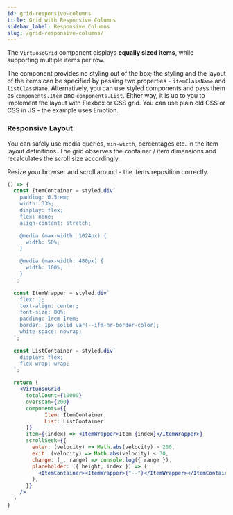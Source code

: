 ```yaml
---
id: grid-responsive-columns
title: Grid with Responsive Columns
sidebar_label: Responsive Columns
slug: /grid-responsive-columns/
---
```


The `VirtuosoGrid` component displays **equally sized items**, while supporting multiple items per row.

The component provides no styling out of the box; the styling and the layout of the items can be specified by passing two properties - `itemClassName` and `listClassName`. 
Alternatively, you can use styled components and pass them as `components.Item` and `components.List`. 
Either way, it is up to you to implement the layout with Flexbox or CSS grid. You can use plain old CSS or CSS in JS - the example uses Emotion.

### Responsive Layout

You can safely use media queries, `min-width`, percentages etc. in the item layout definitions. 
The grid observes the container / item dimensions and recalculates the scroll size accordingly.

Resize your browser and scroll around - the items reposition correctly.

```jsx live
() => {
  const ItemContainer = styled.div`
    padding: 0.5rem;
    width: 33%;
    display: flex;
    flex: none;
    align-content: stretch;

    @media (max-width: 1024px) {
      width: 50%;
    }

    @media (max-width: 480px) {
      width: 100%;
    }
  `;

  const ItemWrapper = styled.div`
    flex: 1;
    text-align: center;
    font-size: 80%;
    padding: 1rem 1rem;
    border: 1px solid var(--ifm-hr-border-color);
    white-space: nowrap;
  `;

  const ListContainer = styled.div`
    display: flex;
    flex-wrap: wrap;
  `;

  return (
    <VirtuosoGrid
      totalCount={10000}
      overscan={200}
      components={{
            Item: ItemContainer,
            List: ListContainer
      }}
      item={(index) => <ItemWrapper>Item {index}</ItemWrapper>}
      scrollSeek={{
        enter: (velocity) => Math.abs(velocity) > 200,
        exit: (velocity) => Math.abs(velocity) < 30,
        change: (_, range) => console.log({ range }),
        placeholder: ({ height, index }) => (
          <ItemContainer><ItemWrapper>{"--"}</ItemWrapper></ItemContainer>
        ),
      }}
    />
  )
}
```
